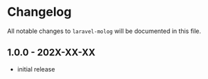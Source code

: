 # Changelog

All notable changes to `laravel-molog` will be documented in this file.

## 1.0.0 - 202X-XX-XX

- initial release

